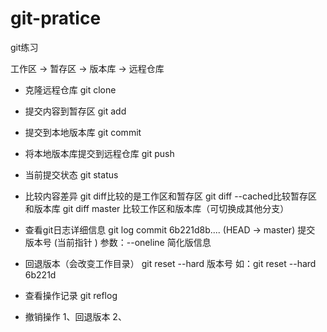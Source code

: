 # git-pratice
git练习

工作区 -> 暂存区 -> 版本库 -> 远程仓库

- 克隆远程仓库
git clone

- 提交内容到暂存区
git add 

- 提交到本地版本库
git commit 

- 将本地版本库提交到远程仓库
git push 

- 当前提交状态
git status 

- 比较内容差异 
git diff比较的是工作区和暂存区
git diff --cached比较暂存区和版本库
git diff master 比较工作区和版本库（可切换成其他分支）


- 查看git日志详细信息
git log
commit 6b221d8b.... (HEAD -> master)
提交 版本号 (当前指针 )
参数：--oneline 简化版信息


- 回退版本（会改变工作目录）
git reset --hard 版本号
如：git reset --hard 6b221d

- 查看操作记录
git reflog

- 撤销操作
1、回退版本
2、



